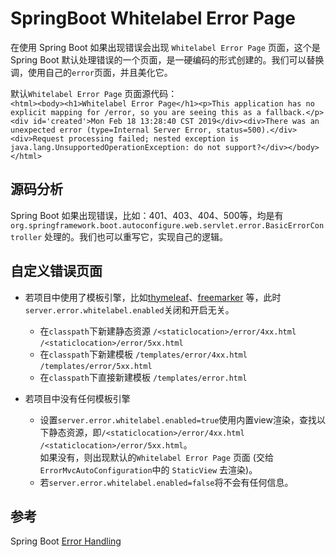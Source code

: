 # SpringBoot Whitelabel Error Page

在使用 Spring Boot 如果出现错误会出现 `Whitelabel Error Page` 页面，这个是 Spring Boot 
默认处理错误的一个页面，是一硬编码的形式创建的。我们可以替换调，使用自己的`error`页面，并且美化它。  

默认`Whitelabel Error Page` 页面源代码：  
```<html><body><h1>Whitelabel Error Page</h1><p>This application has no explicit mapping for /error, so you are seeing this as a fallback.</p><div id='created'>Mon Feb 18 13:28:40 CST 2019</div><div>There was an unexpected error (type=Internal Server Error, status=500).</div><div>Request processing failed; nested exception is java.lang.UnsupportedOperationException: do not support?</div></body></html>```

## 源码分析
Spring Boot 如果出现错误，比如：401、403、404、500等，均是有 `org.springframework.boot.autoconfigure.web.servlet.error.BasicErrorController` 处理的。我们也可以重写它，实现自己的逻辑。

## 自定义错误页面

- 若项目中使用了模板引擎，比如[thymeleaf](https://www.thymeleaf.org/)、[freemarker](https://freemarker.apache.org/ )
等，此时`server.error.whitelabel.enabled`关闭和开启无关。 
  - 在`classpath`下新建静态资源 `/<staticlocation>/error/4xx.html`   `/<staticlocation>/error/5xx.html` 
  - 在`classpath`下新建模板 `/templates/error/4xx.html` `/templates/error/5xx.html`  
  - 在`classpath`下直接新建模板 `/templates/error.html`  

- 若项目中没有任何模板引擎

  - 设置`server.error.whitelabel.enabled=true`使用内置view渲染，查找以下静态资源，即`/<staticlocation>/error/4xx.html` `/<staticlocation>/error/5xx.html`。  
如果没有，则出现默认的`Whitelabel Error Page` 页面 (交给`ErrorMvcAutoConfiguration`中的 `StaticView` 去渲染)。
  - 若`server.error.whitelabel.enabled=false`将不会有任何信息。  

## 参考
Spring Boot [Error Handling](https://docs.spring.io/spring-boot/docs/2.3.3.RELEASE/reference/htmlsingle/#boot-features-error-handling)

